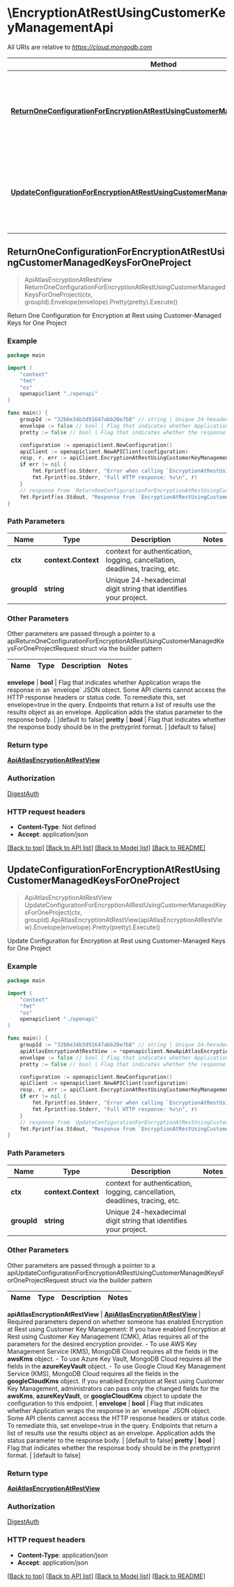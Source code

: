 # \EncryptionAtRestUsingCustomerKeyManagementApi

All URIs are relative to *https://cloud.mongodb.com*

Method | HTTP request | Description
------------- | ------------- | -------------
[**ReturnOneConfigurationForEncryptionAtRestUsingCustomerManagedKeysForOneProject**](EncryptionAtRestUsingCustomerKeyManagementApi.md#ReturnOneConfigurationForEncryptionAtRestUsingCustomerManagedKeysForOneProject) | **Get** /api/atlas/v1.0/groups/{groupId}/encryptionAtRest | Return One Configuration for Encryption at Rest using Customer-Managed Keys for One Project
[**UpdateConfigurationForEncryptionAtRestUsingCustomerManagedKeysForOneProject**](EncryptionAtRestUsingCustomerKeyManagementApi.md#UpdateConfigurationForEncryptionAtRestUsingCustomerManagedKeysForOneProject) | **Patch** /api/atlas/v1.0/groups/{groupId}/encryptionAtRest | Update Configuration for Encryption at Rest using Customer-Managed Keys for One Project



## ReturnOneConfigurationForEncryptionAtRestUsingCustomerManagedKeysForOneProject

> ApiAtlasEncryptionAtRestView ReturnOneConfigurationForEncryptionAtRestUsingCustomerManagedKeysForOneProject(ctx, groupId).Envelope(envelope).Pretty(pretty).Execute()

Return One Configuration for Encryption at Rest using Customer-Managed Keys for One Project



### Example

```go
package main

import (
    "context"
    "fmt"
    "os"
    openapiclient "./openapi"
)

func main() {
    groupId := "32b6e34b3d91647abb20e7b8" // string | Unique 24-hexadecimal digit string that identifies your project.
    envelope := false // bool | Flag that indicates whether Application wraps the response in an `envelope` JSON object. Some API clients cannot access the HTTP response headers or status code. To remediate this, set envelope=true in the query. Endpoints that return a list of results use the results object as an envelope. Application adds the status parameter to the response body. (optional) (default to false)
    pretty := false // bool | Flag that indicates whether the response body should be in the prettyprint format. (optional) (default to false)

    configuration := openapiclient.NewConfiguration()
    apiClient := openapiclient.NewAPIClient(configuration)
    resp, r, err := apiClient.EncryptionAtRestUsingCustomerKeyManagementApi.ReturnOneConfigurationForEncryptionAtRestUsingCustomerManagedKeysForOneProject(context.Background(), groupId).Envelope(envelope).Pretty(pretty).Execute()
    if err != nil {
        fmt.Fprintf(os.Stderr, "Error when calling `EncryptionAtRestUsingCustomerKeyManagementApi.ReturnOneConfigurationForEncryptionAtRestUsingCustomerManagedKeysForOneProject``: %v\n", err)
        fmt.Fprintf(os.Stderr, "Full HTTP response: %v\n", r)
    }
    // response from `ReturnOneConfigurationForEncryptionAtRestUsingCustomerManagedKeysForOneProject`: ApiAtlasEncryptionAtRestView
    fmt.Fprintf(os.Stdout, "Response from `EncryptionAtRestUsingCustomerKeyManagementApi.ReturnOneConfigurationForEncryptionAtRestUsingCustomerManagedKeysForOneProject`: %v\n", resp)
}
```

### Path Parameters


Name | Type | Description  | Notes
------------- | ------------- | ------------- | -------------
**ctx** | **context.Context** | context for authentication, logging, cancellation, deadlines, tracing, etc.
**groupId** | **string** | Unique 24-hexadecimal digit string that identifies your project. | 

### Other Parameters

Other parameters are passed through a pointer to a apiReturnOneConfigurationForEncryptionAtRestUsingCustomerManagedKeysForOneProjectRequest struct via the builder pattern


Name | Type | Description  | Notes
------------- | ------------- | ------------- | -------------

 **envelope** | **bool** | Flag that indicates whether Application wraps the response in an &#x60;envelope&#x60; JSON object. Some API clients cannot access the HTTP response headers or status code. To remediate this, set envelope&#x3D;true in the query. Endpoints that return a list of results use the results object as an envelope. Application adds the status parameter to the response body. | [default to false]
 **pretty** | **bool** | Flag that indicates whether the response body should be in the prettyprint format. | [default to false]

### Return type

[**ApiAtlasEncryptionAtRestView**](ApiAtlasEncryptionAtRestView.md)

### Authorization

[DigestAuth](../README.md#DigestAuth)

### HTTP request headers

- **Content-Type**: Not defined
- **Accept**: application/json

[[Back to top]](#) [[Back to API list]](../README.md#documentation-for-api-endpoints)
[[Back to Model list]](../README.md#documentation-for-models)
[[Back to README]](../README.md)


## UpdateConfigurationForEncryptionAtRestUsingCustomerManagedKeysForOneProject

> ApiAtlasEncryptionAtRestView UpdateConfigurationForEncryptionAtRestUsingCustomerManagedKeysForOneProject(ctx, groupId).ApiAtlasEncryptionAtRestView(apiAtlasEncryptionAtRestView).Envelope(envelope).Pretty(pretty).Execute()

Update Configuration for Encryption at Rest using Customer-Managed Keys for One Project



### Example

```go
package main

import (
    "context"
    "fmt"
    "os"
    openapiclient "./openapi"
)

func main() {
    groupId := "32b6e34b3d91647abb20e7b8" // string | Unique 24-hexadecimal digit string that identifies your project.
    apiAtlasEncryptionAtRestView := *openapiclient.NewApiAtlasEncryptionAtRestView() // ApiAtlasEncryptionAtRestView | Required parameters depend on whether someone has enabled Encryption at Rest using Customer Key Management:  If you have enabled Encryption at Rest using Customer Key Management (CMK), Atlas requires all of the parameters for the desired encryption provider.  - To use AWS Key Management Service (KMS), MongoDB Cloud requires all the fields in the **awsKms** object. - To use Azure Key Vault, MongoDB Cloud requires all the fields in the **azureKeyVault** object. - To use Google Cloud Key Management Service (KMS), MongoDB Cloud requires all the fields in the **googleCloudKms** object.  If you enabled Encryption at Rest using Customer Key  Management, administrators can pass only the changed fields for the **awsKms**, **azureKeyVault**, or **googleCloudKms** object to update the configuration to this endpoint.
    envelope := false // bool | Flag that indicates whether Application wraps the response in an `envelope` JSON object. Some API clients cannot access the HTTP response headers or status code. To remediate this, set envelope=true in the query. Endpoints that return a list of results use the results object as an envelope. Application adds the status parameter to the response body. (optional) (default to false)
    pretty := false // bool | Flag that indicates whether the response body should be in the prettyprint format. (optional) (default to false)

    configuration := openapiclient.NewConfiguration()
    apiClient := openapiclient.NewAPIClient(configuration)
    resp, r, err := apiClient.EncryptionAtRestUsingCustomerKeyManagementApi.UpdateConfigurationForEncryptionAtRestUsingCustomerManagedKeysForOneProject(context.Background(), groupId).ApiAtlasEncryptionAtRestView(apiAtlasEncryptionAtRestView).Envelope(envelope).Pretty(pretty).Execute()
    if err != nil {
        fmt.Fprintf(os.Stderr, "Error when calling `EncryptionAtRestUsingCustomerKeyManagementApi.UpdateConfigurationForEncryptionAtRestUsingCustomerManagedKeysForOneProject``: %v\n", err)
        fmt.Fprintf(os.Stderr, "Full HTTP response: %v\n", r)
    }
    // response from `UpdateConfigurationForEncryptionAtRestUsingCustomerManagedKeysForOneProject`: ApiAtlasEncryptionAtRestView
    fmt.Fprintf(os.Stdout, "Response from `EncryptionAtRestUsingCustomerKeyManagementApi.UpdateConfigurationForEncryptionAtRestUsingCustomerManagedKeysForOneProject`: %v\n", resp)
}
```

### Path Parameters


Name | Type | Description  | Notes
------------- | ------------- | ------------- | -------------
**ctx** | **context.Context** | context for authentication, logging, cancellation, deadlines, tracing, etc.
**groupId** | **string** | Unique 24-hexadecimal digit string that identifies your project. | 

### Other Parameters

Other parameters are passed through a pointer to a apiUpdateConfigurationForEncryptionAtRestUsingCustomerManagedKeysForOneProjectRequest struct via the builder pattern


Name | Type | Description  | Notes
------------- | ------------- | ------------- | -------------

 **apiAtlasEncryptionAtRestView** | [**ApiAtlasEncryptionAtRestView**](ApiAtlasEncryptionAtRestView.md) | Required parameters depend on whether someone has enabled Encryption at Rest using Customer Key Management:  If you have enabled Encryption at Rest using Customer Key Management (CMK), Atlas requires all of the parameters for the desired encryption provider.  - To use AWS Key Management Service (KMS), MongoDB Cloud requires all the fields in the **awsKms** object. - To use Azure Key Vault, MongoDB Cloud requires all the fields in the **azureKeyVault** object. - To use Google Cloud Key Management Service (KMS), MongoDB Cloud requires all the fields in the **googleCloudKms** object.  If you enabled Encryption at Rest using Customer Key  Management, administrators can pass only the changed fields for the **awsKms**, **azureKeyVault**, or **googleCloudKms** object to update the configuration to this endpoint. | 
 **envelope** | **bool** | Flag that indicates whether Application wraps the response in an &#x60;envelope&#x60; JSON object. Some API clients cannot access the HTTP response headers or status code. To remediate this, set envelope&#x3D;true in the query. Endpoints that return a list of results use the results object as an envelope. Application adds the status parameter to the response body. | [default to false]
 **pretty** | **bool** | Flag that indicates whether the response body should be in the prettyprint format. | [default to false]

### Return type

[**ApiAtlasEncryptionAtRestView**](ApiAtlasEncryptionAtRestView.md)

### Authorization

[DigestAuth](../README.md#DigestAuth)

### HTTP request headers

- **Content-Type**: application/json
- **Accept**: application/json

[[Back to top]](#) [[Back to API list]](../README.md#documentation-for-api-endpoints)
[[Back to Model list]](../README.md#documentation-for-models)
[[Back to README]](../README.md)


